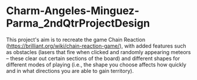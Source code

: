 # Charm-Angeles-Minguez-Parma_2ndQtrProjectDesign

This project's aim is to recreate the game Chain Reaction (https://brilliant.org/wiki/chain-reaction-game/), with added features such as obstacles (lasers that fire when clicked and randomly appearing meteors – these clear out certain sections of the board) and different shapes for different modes of playing (i.e., the shape you choose affects how quickly and in what directions you are able to gain territory).
